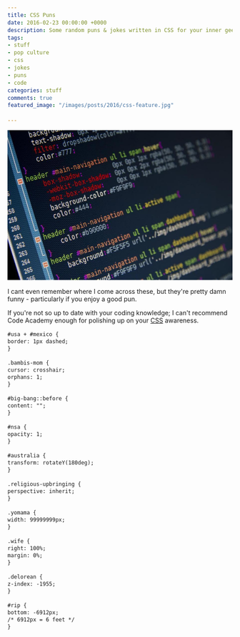 ```yaml
---
title: CSS Puns
date: 2016-02-23 00:00:00 +0000
description: Some random puns & jokes written in CSS for your inner geek.
tags:
- stuff
- pop culture
- css
- jokes
- puns
- code
categories: stuff
comments: true
featured_image: "/images/posts/2016/css-feature.jpg"

---
```

![](/images/posts/2016/css.jpg)

I cant even remember where I come across these, but they're pretty damn funny - particularly if you enjoy a good pun.

If you're not so up to date with your coding knowledge; I can't recommend Code Academy enough for polishing up on your [CSS](https://www.codecademy.com/courses/web-beginner-en-TlhFi/0/1) awareness.

    #usa + #mexico {
    border: 1px dashed;
    }

    .bambis-mom {
    cursor: crosshair;
    orphans: 1;
    }

    #big-bang::before {
    content: "";
    }

    #nsa {
    opacity: 1;
    }

    #australia {
    transform: rotateY(180deg);
    }

    .religious-upbringing {
    perspective: inherit;
    }

    .yomama {
    width: 99999999px;
    }

    .wife {
    right: 100%;
    margin: 0%;
    }

    .delorean {
    z-index: -1955;
    }

    #rip {
    bottom: -6912px;
    /* 6912px = 6 feet */
    }